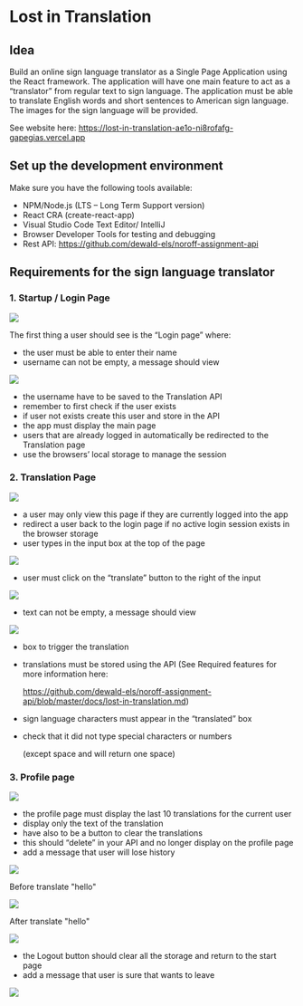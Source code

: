 # **Lost in Translation**
## **Idea**
Build an online sign language translator as a Single Page Application using the React framework.
The application will have one main feature to act as a “translator” from regular text to sign 
language. The application must be able to translate English words and short sentences to 
American sign language. The images for the sign language will be provided.

See website here: https://lost-in-translation-ae1o-ni8rofafg-gapegias.vercel.app

## **Set up the development environment**
Make sure you have the following tools available:
  - NPM/Node.js (LTS – Long Term Support version)
  - React CRA (create-react-app)
  - Visual Studio Code Text Editor/ IntelliJ
  - Browser Developer Tools for testing and debugging
  - Rest API: https://github.com/dewald-els/noroff-assignment-api

## **Requirements for the sign language translator**

### **1. Startup / Login Page**

<img src="/pictures/start_up_page.png">

The first thing a user should see is the “Login page” where: 
- the user must be able to enter their name 
- username can not be empty, a message should view

<img src="/pictures/start_up_page_empty_name.png">

- the username have to be saved to the Translation API 
- remember to first check if the user exists
- if user not exists create this user and store in the API 
- the app must display the main page
- users that are already logged in automatically be redirected 
to the Translation page 
- use the browsers’ local storage to manage the session

### **2. Translation Page**

<img src="/pictures/translation_page.png">

- a user may only view this page if they are currently logged into the app 
- redirect a user back to the login page if no active login session exists in the browser storage
- user types in the input box at the top of the page 

<img src="/pictures/translation_page_click_translate.PNG">

- user must click on the “translate” button to the right of the input 

<img src="/pictures/translation_page_click_translate_result.PNG">

- text can not be empty, a message should view

<img src="/pictures/translation_page_empty_word.png">

- box to trigger the translation
- translations must be stored using the API (See Required features for more information here: 

  https://github.com/dewald-els/noroff-assignment-api/blob/master/docs/lost-in-translation.md) 
- sign language characters must appear in the “translated” box
- check that it did not type special characters or numbers 
  
  (except space and will return one space)

### **3. Profile page**

<img src="/pictures/profile_page.PNG"> 

- the profile page must display the last 10 translations for the current user 
- display only the text of the translation 
- have also to be a button to clear the translations 
- this should “delete” in your API and no longer display on the profile page 
- add a message that user will lose history

<img src="/pictures/profile_page_click_history%20button.PNG">

Before translate "hello"

<img src="/pictures/profile_page_after_click_translate.PNG">

After translate "hello"

<img src="/pictures/profile_page_click_history%20button_result.PNG">

- the Logout button should clear all the storage and return to the start page
- add a message that user is sure that wants to leave

<img src="/pictures/logout_button_dialog.png">
